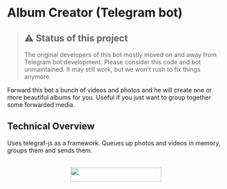 # Album Creator (Telegram bot)

> ## ⚠️ Status of this project
>
> The original developers of this bot mostly moved on and away from Telegram bot development. Please consider this code and bot unmaintained. It may still work, but we won't rush to fix things anymore.

Forward this bot a bunch of videos and photos and he will create one or more beautiful albums for you. Useful if you just want to group together some forwarded media.

## Technical Overview

Uses telegraf-js as a framework. Queues up photos and videos in memory, groups them and sends them.
<br><br>



<p align="center"><a href="https://heroku.com/deploy?template=https://heroku.com/deploy?template=https://github.com/tegarpryd/telegram-bot-album-creator/tree/telegram-bot-album-creator"> <img src="https://img.shields.io/badge/Deploy%20Ke%20Heroku-black?style=flat&logo=heroku" width="210" height="34.45" /></a></p>
